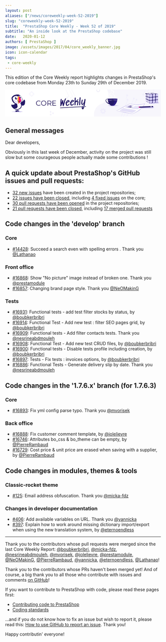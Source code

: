 ```yaml
---
layout: post
aliases: ["/news/coreweekly-week-52-2019"]
slug: "coreweekly-week-52-2019"
title:  "PrestaShop Core Weekly - Week 52 of 2019"
subtitle: "An inside look at the PrestaShop codebase"
date:   2020-01-12
authors: [ PrestaShop ]
image: /assets/images/2017/04/core_weekly_banner.jpg
icon: icon-calendar
tags:
 - core-weekly
---
```


This edition of the Core Weekly report highlights changes in PrestaShop's core codebase from Monday 23th to Sunday 29th of December 2019.

![Core Weekly banner](/assets/images/2018/12/banner-core-weekly.jpg)

## General messages

Dear developers,

Obviously in this last week of December, activity on the project was still slow but some courageous people actually made some contributions !


## A quick update about PrestaShop's GitHub issues and pull requests:

- [32 new issues](https://github.com/search?q=org%3APrestaShop+is%3Apublic++-repo%3Aprestashop%2Fprestashop.github.io++is%3Aissue+created%3A2019-12-23..2019-12-29) have been created in the project repositories;
- [22 issues have been closed](https://github.com/search?q=org%3APrestaShop+is%3Apublic++-repo%3Aprestashop%2Fprestashop.github.io++is%3Aissue+closed%3A2019-12-23..2019-12-29), including [4 fixed issues](https://github.com/search?q=org%3APrestaShop+is%3Apublic++-repo%3Aprestashop%2Fprestashop.github.io++is%3Aissue+label%3Afixed+closed%3A2019-12-23..2019-12-29) on the core;
- [30 pull requests have been opened](https://github.com/search?q=org%3APrestaShop+is%3Apublic++-repo%3Aprestashop%2Fprestashop.github.io++is%3Apr+created%3A2019-12-23..2019-12-29) in the project repositories;
- [21 pull requests have been closed](https://github.com/search?q=org%3APrestaShop+is%3Apublic++-repo%3Aprestashop%2Fprestashop.github.io++is%3Apr+closed%3A2019-12-23..2019-12-29), including [17 merged pull requests](https://github.com/search?q=org%3APrestaShop+is%3Apublic++-repo%3Aprestashop%2Fprestashop.github.io++is%3Apr+merged%3A2019-12-23..2019-12-29)


## Code changes in the 'develop' branch


### Core
* [#14428](https://github.com/PrestaShop/PrestaShop/pull/14428): Succeed a search even with spelling errors . Thank you [@Lathanao](https://github.com/Lathanao)


### Front office
* [#16868](https://github.com/PrestaShop/PrestaShop/pull/16868): Show "No picture" image instead of broken one. Thank you [@prestamodule](https://github.com/prestamodule)
* [#16857](https://github.com/PrestaShop/PrestaShop/pull/16857): Changing brand page style. Thank you [@NeOMakinG](https://github.com/NeOMakinG)


### Tests
* [#16931](https://github.com/PrestaShop/PrestaShop/pull/16931): Functional tests - add test filter stocks by status, by [@boubkerbribri](https://github.com/boubkerbribri)
* [#16914](https://github.com/PrestaShop/PrestaShop/pull/16914): Functional Test - Add new test : filter SEO pages grid, by [@boubkerbribri](https://github.com/boubkerbribri)
* [#16909](https://github.com/PrestaShop/PrestaShop/pull/16909): Functional tests - Add filter contacts tests. Thank you [@nesrineabdmouleh](https://github.com/nesrineabdmouleh)
* [#16908](https://github.com/PrestaShop/PrestaShop/pull/16908): Functional Test - Add new test CRUD files, by [@boubkerbribri](https://github.com/boubkerbribri)
* [#16900](https://github.com/PrestaShop/PrestaShop/pull/16900): Functional tests - Disable tests profile including creation, by [@boubkerbribri](https://github.com/boubkerbribri)
* [#16897](https://github.com/PrestaShop/PrestaShop/pull/16897): Tests - Fix tests : invoices options, by [@boubkerbribri](https://github.com/boubkerbribri)
* [#16886](https://github.com/PrestaShop/PrestaShop/pull/16886): Functional Tests - Generate delivery slip by date. Thank you [@nesrineabdmouleh](https://github.com/nesrineabdmouleh)


## Code changes in the '1.7.6.x' branch (for 1.7.6.3)


### Core
* [#16893](https://github.com/PrestaShop/PrestaShop/pull/16893): Fix yml config parse typo. Thank you [@mvorisek](https://github.com/mvorisek)


### Back office
* [#16888](https://github.com/PrestaShop/PrestaShop/pull/16888): Fix customer comment template, by [@jolelievre](https://github.com/jolelievre)
* [#16746](https://github.com/PrestaShop/PrestaShop/pull/16746): Attributes bo_css & bo_theme can be empty, by [@PierreRambaud](https://github.com/PierreRambaud)
* [#16729](https://github.com/PrestaShop/PrestaShop/pull/16729): Cost price & unit price are erased when saving with a supplier, by [@PierreRambaud](https://github.com/PierreRambaud)


## Code changes in modules, themes & tools


### Classic-rocket theme
* [#125](https://github.com/PrestaShop/classic-rocket/pull/125): Email address obfuscation. Thank you [@micka-fdz](https://github.com/micka-fdz)


### Changes in developer documentation
* [#406](https://github.com/PrestaShop/docs/pull/406): Add available variables on URL. Thank you [@yannicka](https://github.com/yannicka)
* [#397](https://github.com/PrestaShop/docs/pull/397): Explain how to work around missing dictionary import/export when using the new translation system, by [@eternoendless](https://github.com/eternoendless)


<hr />

Thank you to the contributors whose pull requests were merged since the last Core Weekly Report: [@boubkerbribri](https://github.com/boubkerbribri), [@micka-fdz](https://github.com/micka-fdz), [@nesrineabdmouleh](https://github.com/nesrineabdmouleh), [@mvorisek](https://github.com/mvorisek), [@jolelievre](https://github.com/jolelievre), [@prestamodule](https://github.com/prestamodule), [@NeOMakinG](https://github.com/NeOMakinG), [@PierreRambaud](https://github.com/PierreRambaud), [@yannicka](https://github.com/yannicka), [@eternoendless](https://github.com/eternoendless), [@Lathanao](https://github.com/Lathanao)!

Thank you to the contributors whose PRs haven't been merged yet! And of course, a big thank you to all those who contribute with issues and comments [on GitHub](https://github.com/PrestaShop/PrestaShop)!

If you want to contribute to PrestaShop with code, please read these pages first:

 * [Contributing code to PrestaShop](https://devdocs.prestashop.com/1.7/contribute/contribution-guidelines/)
 * [Coding standards](https://devdocs.prestashop.com/1.7/development/coding-standards/)

...and if you do not know how to fix an issue but wish to report it, please read this: [How to use GitHub to report an issue](https://devdocs.prestashop.com/1.7/contribute/contribute-reporting-issues/). Thank you!

Happy contributin' everyone!

